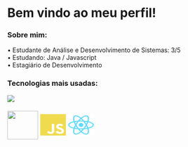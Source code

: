 <h1> Bem vindo ao meu perfil! </h1>

<h3> Sobre mim: </h3>
  • Estudante de Análise e Desenvolvimento de Sistemas: 3/5 <br>
  • Estudando: Java / Javascript <br>
  • Estagiário de Desenvolvimento <br>

<h3> Tecnologias mais usadas: </h3>
  <img height="180em" src="https://github-readme-stats-sigma-five.vercel.app/api/top-langs/?username=JoaoLeo&layout=compact&langs_count=7&theme=tokyonight"/>
  <div style="display: inline_block"><br>
  <img align="center" height="65" width="70" src="https://cdn.jsdelivr.net/gh/devicons/devicon/icons/java/java-original-wordmark.svg">
    <img align="center" height="50" width="60" src="https://raw.githubusercontent.com/devicons/devicon/master/icons/javascript/javascript-plain.svg">
    <img align="center" height="50" width="60" src="https://raw.githubusercontent.com/devicons/devicon/master/icons/react/react-original.svg">
  </div>
  
